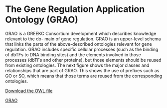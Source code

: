 
# The Gene Regulation Application Ontology (GRAO)

GRAO is a GREEKC Consortium development which describes knowledge relevant to the do- main of gene regulation. GRAO is an upper-level schema that links the parts of the above-described ontologies relevant for gene regulation. GRAO includes specific cellular processes (such as the binding of dbTFs to DNA binding sites) and the elements involved in those processes (dbTFs and other proteins), but those elements should be reused from existing ontologies. The next figure shows the major classes and relationships that are part of GRAO. This shows the use of prefixes such as GO or SO, which means that those terms are reused from the corresponding ontologies.

[Download the OWL file](https://github.com/jesualdotomasfernandezbreis/greekc/edit/main/grao/grao.owl)

[GRAO](https://github.com/jesualdotomasfernandezbreis/greekc/edit/main/grao/grao.png "The Gene Regulation High Level Simplified Schema")




